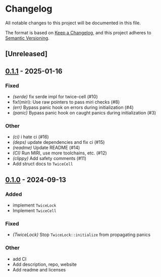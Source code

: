 # Changelog

All notable changes to this project will be documented in this file.

The format is based on [Keep a Changelog](https://keepachangelog.com/en/1.0.0/),
and this project adheres to [Semantic Versioning](https://semver.org/spec/v2.0.0.html).

## [Unreleased]

## [0.1.1](https://github.com/caass/twice-cell/compare/v0.1.0...v0.1.1) - 2025-01-16

### Fixed

- *(serde)* fix serde impl for twice-cell (#10)
- fix!(miri): Use raw pointers to pass miri checks (#8)
- *(err)* Bypass panic hook on errors during initialization (#4)
- *(panic)* Bypass panic hook on caught panics during initialization (#3)

### Other

- *(ci)* i hate ci (#16)
- *(deps)* update dependencies and fix ci (#15)
- *(readme)* Update README (#14)
- *(CI)* Run MIRI, use more toolchains, etc. (#12)
- *(clippy)* Add safety comments (#11)
- Add struct docs to `TwiceCell`

## [0.1.0](https://github.com/caass/twice-cell/releases/tag/v0.1.0) - 2024-09-13

### Added

- implement `TwiceLock`
- Implement `TwiceCell`

### Fixed

- *(TwiceLock)* Stop `TwiceLock::initialize` from propagating panics

### Other

- add CI
- Add description, repo, website
- Add readme and licenses
